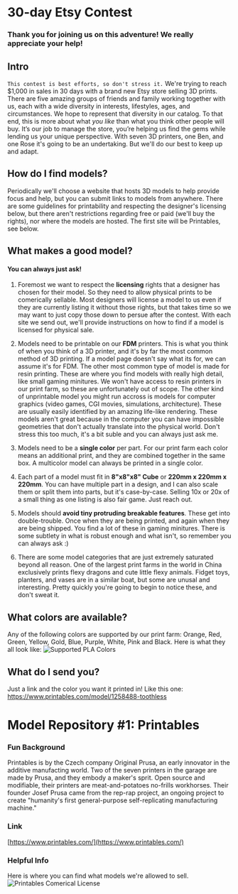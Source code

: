 # 30-day Etsy Contest
### Thank you for joining us on this adventure! We really appreciate your help!

## Intro
```This contest is best efforts, so don't stress it.``` We're trying to reach $1,000 in sales in 30 days with a brand new Etsy store selling 3D prints. There are five amazing groups of friends and family working together with us, each with a wide diversity in interests, lifestyles, ages, and circumstances. We hope to represent that diversity in our catalog. To that end, this is more about what _you like_ than what you think other people will buy. It’s our job to manage the store, you’re helping us find the gems while lending us your unique perspective. With seven 3D printers, one Ben, and one Rose it's going to be an undertaking. But we'll do our best to keep up and adapt.

## How do I find models?
Periodically we'll choose a website that hosts 3D models to help provide focus and help, but you can submit links to models from anywhere. There are some guidelines for printability and respecting the designer's licensing below, but there aren't restrictions regarding free or paid (we'll buy the rights), nor where the models are hosted. The first site will be Printables, see below.


## What makes a good model?
#### You can always just ask!

1. Foremost we want to respect the __licensing__ rights that a designer has chosen for their model. So they need to allow physical prints to be comerically sellable. Most designers will license a model to us even if they are currently listing it without those rights, but that takes time so we may want to just copy those down to persue after the contest. With each site we send out, we'll provide instructions on how to find if a model is licensed for physical sale.

2. Models need to be printable on our __FDM__ printers. This is what you think of when you think of a 3D printer, and it's by far the most common method of 3D printing. If a model page doesn't say what its for, we can assume it's for FDM. The other most common type of model is made for resin printing. These are where you find models with really high detail, like small gaming minitures. We won't have access to resin printers in our print farm, so these are unfortunately out of scope. The other kind of unprintable model you might run accross is models for computer graphics (video games, CGI movies, simulations, architecture). These are usually easily identified by an amazing life-like rendering. These models aren't great because in the computer you can have impossible geometries that don't actually translate into the physical world. Don't stress this too much, it's a bit suble and you can always just ask me.

3. Models need to be a __single color__ per part. For our print farm each color means an additional print, and they are combined together in the same box. A multicolor model can always be printed in a single color.

4. Each part of a model must fit in __8"x8"x8" Cube__ or __220mm x 220mm x 220mm__. You can have multiple part in a design, and I can also scale them or split them into parts, but it's case-by-case. Selling 10x or 20x of a small thing as one listing is also fair game. Just reach out.

5. Models should __avoid tiny protruding breakable features__. These get into double-trouble. Once when they are being printed, and again when they are being shipped. You find a lot of these in gaming minitures. There is some subtlety in what is robust enough and what isn't, so remember you can always ask :)

6. There are some model categories that are just extremely saturated beyond all reason. One of the largest print farms in the world in China exclusively prints flexy dragons and cute little flexy animals. Fidget toys, planters, and vases are in a similar boat, but some are unusal and interesting. Pretty quickly you're going to begin to notice these, and don't sweat it.

## What colors are available?
Any of the following colors are supported by our print farm: Orange, Red, Green, Yellow, Gold, Blue, Purple, White, Pink and Black. Here is what they all look like:
 ![Supported PLA Colors](/Colors.PNG)

 ## What do I send you?
 Just a link and the color you want it printed in! Like this one: https://www.printables.com/model/1258488-toothless


# Model Repository #1: Printables
### Fun Background
Printables is by the Czech company Original Prusa, an early innovator in the additive manufacting world. Two of the seven printers in the garage are made by Prusa, and they embody a maker's sprit. Open source and modifiable, their printers are meat-and-potatoes no-frills workhorses. Their founder Josef Prusa came from the rep-rap project, an ongoing project to create "humanity's first general-purpose self-replicating manufacturing machine."

### Link
[https://www.printables.com/](https://www.printables.com/)

### Helpful Info
Here is where you can find what models we're allowed to sell.
 ![Printables Comerical License](/Comerical_License.png)

